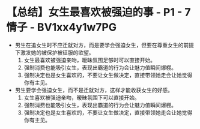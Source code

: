 # 【总结】女生最喜欢被强迫的事 - P1 - 7情子 - BV1xx4y1w7PG

-   男生在追女生时不应迁就对方，而是要学会强迫女生，但要在尊重女生的前提下激发她的被保护被征服的欲望。
    1.  女生最喜欢被强迫亲吻，暧昧氛围足够时可以直接开始。
    2.  强制消费也能吸引女生，表现出霸道的行为会让魅力值瞬间爆棚。
    3.  强制决定也是女生喜欢的，不要让女生做决定，直接带领她走会让她觉得你有主见。
-   男生要学会强迫女生，而不是迁就对方，这样才能收获女生的好感。
    1.  女生喜欢被强迫亲吻，暧昧氛围下可以直接开始。
    2.  强制消费也能吸引女生，表现出霸道的行为会让魅力值瞬间爆棚。
    3.  强制决定也是女生喜欢的，不要让女生做决定，直接带领她走会让她觉得你有主见。